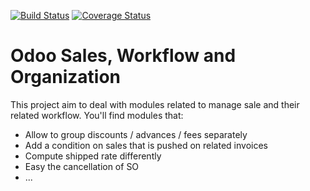 [![Build Status](https://travis-ci.org/OCA/sale-workflow.svg?branch=7.0)](https://travis-ci.org/OCA/sale-workflow)
[![Coverage Status](https://coveralls.io/repos/OCA/sale-workflow/badge.png?branch=7.0)](https://coveralls.io/r/OCA/sale-workflow?branch=7.0)

Odoo Sales, Workflow and Organization
======================================

This project aim to deal with modules related to manage sale and their related workflow. You'll find modules that:

 - Allow to group discounts / advances / fees separately
 - Add a condition on sales that is pushed on related invoices
 - Compute shipped rate differently
 - Easy the cancellation of SO
 - ...

